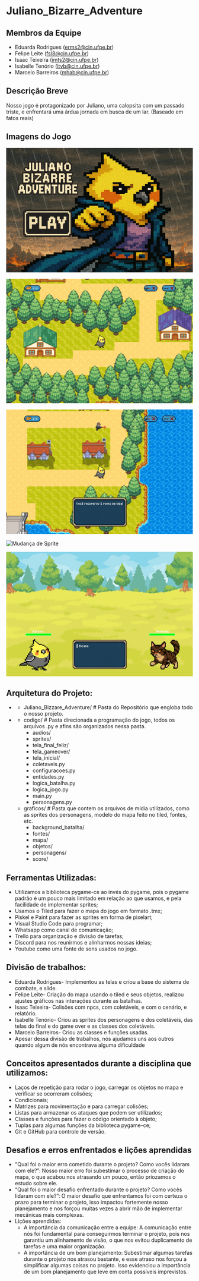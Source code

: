 # Juliano_Bizarre_Adventure

## Membros da Equipe
  * Eduarda Rodrigues (erms2@cin.ufpe.br)
  * Felipe Leite (fsl8@cin.ufpe.br)
  * Isaac Teixeira (imts2@cin.ufpe.br)
  * Isabelle Tenório (itvb@cin.ufpe.br)
  * Marcelo Barreiros (mhab@cin.ufpe.br)

## Descrição Breve
  Nosso jogo é protagonizado por Juliano, uma calopsita com um passado triste, e enfrentará uma árdua jornada em busca de um lar.
  (Baseado em fatos reais) 
  
## Imagens do Jogo


![Tela Inicial](graficos/screenshots/tela_inicial.jpg)

![Tela do Jogo](graficos/screenshots/tela_jogo.jpg)

![Tela Coletável](graficos/screenshots/tela_coletavel.jpg)

![Mudança de Sprite](graficos/screenshots/mudança_sprite.jpg)

![Tela de Combate](graficos/screenshots/tela_combate.jpg)

## Arquitetura do Projeto:
  * - Juliano_Bizzare_Adventure/ # Pasta do Repositório que engloba todo o nosso projeto.
  *   -  codigo/ # Pasta direcionada a programação do jogo, todos os arquivos .py e afins são organizados nessa pasta.
          -  audios/  
          -  sprites/
          -  tela_final_feliz/
          -  tela_gameover/
          -  tela_inicial/
          -  coletaveis.py
          -  configuracoes.py
          -  entidades.py
          -  logica_batalha.py
          -  logica_jogo.py
          -  main.py
          -  personagens.py
      -  graficos/ # Pasta que contem os arquivos de mídia utilizados, como as sprites dos personagens, modelo do mapa feito no tiled, fontes, etc.
          -  background_batalha/
          -  fontes/
          -  mapa/
          -  objetos/
          -  personagens/
          -  score/

## Ferramentas Utilizadas:

  * Utilizamos a biblioteca pygame-ce ao invés do pygame, pois o pygame padrão é um pouco mais limitado em relação ao que usamos, e pela facilidade de implementar sprites;
  * Usamos o Tiled para fazer o mapa do jogo em formato .tmx;
  * Piskel e Paint para fazer as sprites em forma de pixelart;
  * Visual Studio Code para programar;
  * Whatsapp como canal de comunicação;
  * Trello para organização e divisão de tarefas;
  * Discord para nos reunirmos e alinharmos nossas ideias;
  * Youtube como uma fonte de sons usados no jogo.

## Divisão de trabalhos:
  * Eduarda Rodrigues- Implementou as telas e criou a base do sistema de combate, e slide.
  * Felipe Leite- Criação do mapa usando o tiled e seus objetos, realizou ajustes gráficos nas interações durante as batalhas.
  * Isaac Teixeira- Colisões com npcs, com coletáveis, e com o cenário, e relatório.
  * Isabelle Tenório- Criou as sprites dos personagens e dos coletáveis, das telas do final e do game over e as classes dos coletáveis.
  * Marcelo Barreiros- Criou as classes e funções usadas.
  * Apesar dessa divisão de trabalhos, nós ajudamos uns aos outros quando algum de nós encontrava alguma dificuldade 

## Conceitos apresentados durante a disciplina que utilizamos:
  * Laços de repetição para rodar o jogo, carregar os objetos no mapa e verificar se ocorreram colisões;
  * Condicionais;
  * Matrizes para movimentação e para carregar colisões;
  * Listas para armazenar os ataques que podem ser utilizados;
  * Classes e funções para fazer o código orientado à objeto;
  * Tuplas para algumas funções da biblioteca pygame-ce;
  * Git e GitHub para controle de versão.

## Desafios e erros enfrentados e lições aprendidas
  * "Qual foi o maior erro cometido durante o projeto? Como vocês lidaram com ele?”:
    Nosso maior erro foi subestimar o processo de criação do mapa, o que acabou nos atrasando um pouco, então priozamos o estudo sobre ele.
  * “Qual foi o maior desafio enfrentado durante o projeto? Como vocês lidaram com ele?”:
    O maior desafio que enfrentamos foi com certeza o prazo para terminar o projeto, isso impactou fortemente nosso planejamento e nos forçou muitas vezes a abrir mão de implementar mecânicas mais complexas.
  * Lições aprendidas:
    * A importância da comunicação entre a equipe: A comunicação entre nós foi fundamental para conseguirmos terminar o projeto, pois nos garantiu um alinhamento de visão, o que nos evitou duplicamento de tarefas e uma maior organização.
    * A importância de um bom planejamento: Subestimar algumas tarefas durante o projeto nos atrasou bastante, e esse atraso nos forçou a simplificar algumas coisas no projeto. Isso evidenciou a importância de um bom planejamento que leve em conta possíveis imprevistos.
